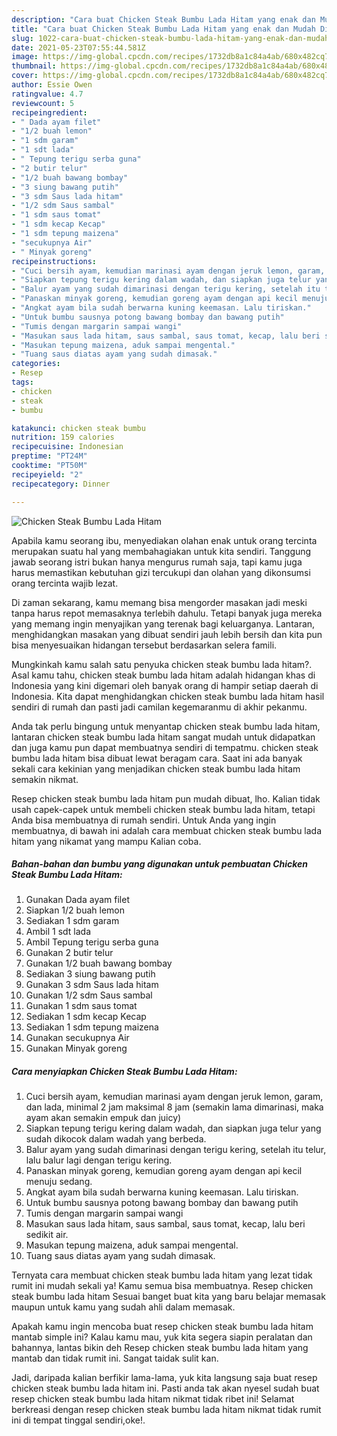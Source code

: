 ```yaml
---
description: "Cara buat Chicken Steak Bumbu Lada Hitam yang enak dan Mudah Dibuat"
title: "Cara buat Chicken Steak Bumbu Lada Hitam yang enak dan Mudah Dibuat"
slug: 1022-cara-buat-chicken-steak-bumbu-lada-hitam-yang-enak-dan-mudah-dibuat
date: 2021-05-23T07:55:44.581Z
image: https://img-global.cpcdn.com/recipes/1732db8a1c84a4ab/680x482cq70/chicken-steak-bumbu-lada-hitam-foto-resep-utama.jpg
thumbnail: https://img-global.cpcdn.com/recipes/1732db8a1c84a4ab/680x482cq70/chicken-steak-bumbu-lada-hitam-foto-resep-utama.jpg
cover: https://img-global.cpcdn.com/recipes/1732db8a1c84a4ab/680x482cq70/chicken-steak-bumbu-lada-hitam-foto-resep-utama.jpg
author: Essie Owen
ratingvalue: 4.7
reviewcount: 5
recipeingredient:
- " Dada ayam filet"
- "1/2 buah lemon"
- "1 sdm garam"
- "1 sdt lada"
- " Tepung terigu serba guna"
- "2 butir telur"
- "1/2 buah bawang bombay"
- "3 siung bawang putih"
- "3 sdm Saus lada hitam"
- "1/2 sdm Saus sambal"
- "1 sdm saus tomat"
- "1 sdm kecap Kecap"
- "1 sdm tepung maizena"
- "secukupnya Air"
- " Minyak goreng"
recipeinstructions:
- "Cuci bersih ayam, kemudian marinasi ayam dengan jeruk lemon, garam, dan lada, minimal 2 jam maksimal 8 jam (semakin lama dimarinasi, maka ayam akan semakin empuk dan juicy)"
- "Siapkan tepung terigu kering dalam wadah, dan siapkan juga telur yang sudah dikocok dalam wadah yang berbeda."
- "Balur ayam yang sudah dimarinasi dengan terigu kering, setelah itu telur, lalu balur lagi dengan terigu kering."
- "Panaskan minyak goreng, kemudian goreng ayam dengan api kecil menuju sedang."
- "Angkat ayam bila sudah berwarna kuning keemasan. Lalu tiriskan."
- "Untuk bumbu sausnya potong bawang bombay dan bawang putih"
- "Tumis dengan margarin sampai wangi"
- "Masukan saus lada hitam, saus sambal, saus tomat, kecap, lalu beri sedikit air."
- "Masukan tepung maizena, aduk sampai mengental."
- "Tuang saus diatas ayam yang sudah dimasak."
categories:
- Resep
tags:
- chicken
- steak
- bumbu

katakunci: chicken steak bumbu 
nutrition: 159 calories
recipecuisine: Indonesian
preptime: "PT24M"
cooktime: "PT50M"
recipeyield: "2"
recipecategory: Dinner

---
```



![Chicken Steak Bumbu Lada Hitam](https://img-global.cpcdn.com/recipes/1732db8a1c84a4ab/680x482cq70/chicken-steak-bumbu-lada-hitam-foto-resep-utama.jpg)

Apabila kamu seorang ibu, menyediakan olahan enak untuk orang tercinta merupakan suatu hal yang membahagiakan untuk kita sendiri. Tanggung jawab seorang istri bukan hanya mengurus rumah saja, tapi kamu juga harus memastikan kebutuhan gizi tercukupi dan olahan yang dikonsumsi orang tercinta wajib lezat.

Di zaman  sekarang, kamu memang bisa mengorder masakan jadi meski tanpa harus repot memasaknya terlebih dahulu. Tetapi banyak juga mereka yang memang ingin menyajikan yang terenak bagi keluarganya. Lantaran, menghidangkan masakan yang dibuat sendiri jauh lebih bersih dan kita pun bisa menyesuaikan hidangan tersebut berdasarkan selera famili. 



Mungkinkah kamu salah satu penyuka chicken steak bumbu lada hitam?. Asal kamu tahu, chicken steak bumbu lada hitam adalah hidangan khas di Indonesia yang kini digemari oleh banyak orang di hampir setiap daerah di Indonesia. Kita dapat menghidangkan chicken steak bumbu lada hitam hasil sendiri di rumah dan pasti jadi camilan kegemaranmu di akhir pekanmu.

Anda tak perlu bingung untuk menyantap chicken steak bumbu lada hitam, lantaran chicken steak bumbu lada hitam sangat mudah untuk didapatkan dan juga kamu pun dapat membuatnya sendiri di tempatmu. chicken steak bumbu lada hitam bisa dibuat lewat beragam cara. Saat ini ada banyak sekali cara kekinian yang menjadikan chicken steak bumbu lada hitam semakin nikmat.

Resep chicken steak bumbu lada hitam pun mudah dibuat, lho. Kalian tidak usah capek-capek untuk membeli chicken steak bumbu lada hitam, tetapi Anda bisa membuatnya di rumah sendiri. Untuk Anda yang ingin membuatnya, di bawah ini adalah cara membuat chicken steak bumbu lada hitam yang nikamat yang mampu Kalian coba.

<!--inarticleads1-->

##### Bahan-bahan dan bumbu yang digunakan untuk pembuatan Chicken Steak Bumbu Lada Hitam:

1. Gunakan  Dada ayam filet
1. Siapkan 1/2 buah lemon
1. Sediakan 1 sdm garam
1. Ambil 1 sdt lada
1. Ambil  Tepung terigu serba guna
1. Gunakan 2 butir telur
1. Gunakan 1/2 buah bawang bombay
1. Sediakan 3 siung bawang putih
1. Gunakan 3 sdm Saus lada hitam
1. Gunakan 1/2 sdm Saus sambal
1. Gunakan 1 sdm saus tomat
1. Sediakan 1 sdm kecap Kecap
1. Sediakan 1 sdm tepung maizena
1. Gunakan secukupnya Air
1. Gunakan  Minyak goreng




<!--inarticleads2-->

##### Cara menyiapkan Chicken Steak Bumbu Lada Hitam:

1. Cuci bersih ayam, kemudian marinasi ayam dengan jeruk lemon, garam, dan lada, minimal 2 jam maksimal 8 jam (semakin lama dimarinasi, maka ayam akan semakin empuk dan juicy)
1. Siapkan tepung terigu kering dalam wadah, dan siapkan juga telur yang sudah dikocok dalam wadah yang berbeda.
1. Balur ayam yang sudah dimarinasi dengan terigu kering, setelah itu telur, lalu balur lagi dengan terigu kering.
1. Panaskan minyak goreng, kemudian goreng ayam dengan api kecil menuju sedang.
1. Angkat ayam bila sudah berwarna kuning keemasan. Lalu tiriskan.
1. Untuk bumbu sausnya potong bawang bombay dan bawang putih
1. Tumis dengan margarin sampai wangi
1. Masukan saus lada hitam, saus sambal, saus tomat, kecap, lalu beri sedikit air.
1. Masukan tepung maizena, aduk sampai mengental.
1. Tuang saus diatas ayam yang sudah dimasak.




Ternyata cara membuat chicken steak bumbu lada hitam yang lezat tidak rumit ini mudah sekali ya! Kamu semua bisa membuatnya. Resep chicken steak bumbu lada hitam Sesuai banget buat kita yang baru belajar memasak maupun untuk kamu yang sudah ahli dalam memasak.

Apakah kamu ingin mencoba buat resep chicken steak bumbu lada hitam mantab simple ini? Kalau kamu mau, yuk kita segera siapin peralatan dan bahannya, lantas bikin deh Resep chicken steak bumbu lada hitam yang mantab dan tidak rumit ini. Sangat taidak sulit kan. 

Jadi, daripada kalian berfikir lama-lama, yuk kita langsung saja buat resep chicken steak bumbu lada hitam ini. Pasti anda tak akan nyesel sudah buat resep chicken steak bumbu lada hitam nikmat tidak ribet ini! Selamat berkreasi dengan resep chicken steak bumbu lada hitam nikmat tidak rumit ini di tempat tinggal sendiri,oke!.

